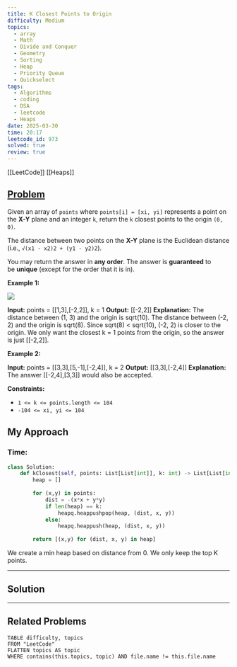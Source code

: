```yaml
---
title: K Closest Points to Origin
difficulty: Medium
topics:
  - array
  - Math
  - Divide and Conquer
  - Geometry
  - Sorting
  - Heap
  - Priority Queue
  - Quickselect
tags:
  - Algorithms
  - coding
  - DSA
  - leetcode
  - Heaps
date: 2025-03-30
time: 20:17
leetcode_id: 973
solved: true
review: true
---
```

[[LeetCode]]
[[Heaps]]
## [Problem](https://leetcode.com/problems/k-closest-points-to-origin/)
Given an array of `points` where `points[i] = [xi, yi]` represents a point on the **X-Y** plane and an integer `k`, return the `k` closest points to the origin `(0, 0)`.

The distance between two points on the **X-Y** plane is the Euclidean distance (i.e., `√(x1 - x2)2 + (y1 - y2)2`).

You may return the answer in **any order**. The answer is **guaranteed** to be **unique** (except for the order that it is in).

**Example 1:**

![](https://assets.leetcode.com/uploads/2021/03/03/closestplane1.jpg)

**Input:** points = [[1,3],[-2,2]], k = 1
**Output:** [[-2,2]]
**Explanation:**
The distance between (1, 3) and the origin is sqrt(10).
The distance between (-2, 2) and the origin is sqrt(8).
Since sqrt(8) < sqrt(10), (-2, 2) is closer to the origin.
We only want the closest k = 1 points from the origin, so the answer is just [[-2,2]].

**Example 2:**

**Input:** points = [[3,3],[5,-1],[-2,4]], k = 2
**Output:** [[3,3],[-2,4]]
**Explanation:** The answer [[-2,4],[3,3]] would also be accepted.

**Constraints:**

- `1 <= k <= points.length <= 104`
- `-104 <= xi, yi <= 104`


## My Approach
### Time: 

```python
class Solution:
    def kClosest(self, points: List[List[int]], k: int) -> List[List[int]]:
        heap = []
  
        for (x,y) in points:
            dist = -(x*x + y*y)
            if len(heap) == k:
                heapq.heappushpop(heap, (dist, x, y))
            else:
                heapq.heappush(heap, (dist, x, y))
  
        return [(x,y) for (dist, x, y) in heap]
```
We create a min heap based on distance from 0. We only keep the top K points. 



---
## Solution




---
## Related Problems
```dataview
TABLE difficulty, topics
FROM "LeetCode"
FLATTEN topics AS topic
WHERE contains(this.topics, topic) AND file.name != this.file.name
```